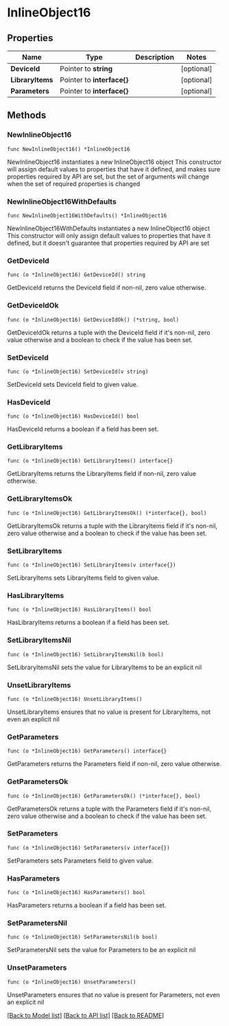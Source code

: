 # InlineObject16

## Properties

Name | Type | Description | Notes
------------ | ------------- | ------------- | -------------
**DeviceId** | Pointer to **string** |  | [optional] 
**LibraryItems** | Pointer to **interface{}** |  | [optional] 
**Parameters** | Pointer to **interface{}** |  | [optional] 

## Methods

### NewInlineObject16

`func NewInlineObject16() *InlineObject16`

NewInlineObject16 instantiates a new InlineObject16 object
This constructor will assign default values to properties that have it defined,
and makes sure properties required by API are set, but the set of arguments
will change when the set of required properties is changed

### NewInlineObject16WithDefaults

`func NewInlineObject16WithDefaults() *InlineObject16`

NewInlineObject16WithDefaults instantiates a new InlineObject16 object
This constructor will only assign default values to properties that have it defined,
but it doesn't guarantee that properties required by API are set

### GetDeviceId

`func (o *InlineObject16) GetDeviceId() string`

GetDeviceId returns the DeviceId field if non-nil, zero value otherwise.

### GetDeviceIdOk

`func (o *InlineObject16) GetDeviceIdOk() (*string, bool)`

GetDeviceIdOk returns a tuple with the DeviceId field if it's non-nil, zero value otherwise
and a boolean to check if the value has been set.

### SetDeviceId

`func (o *InlineObject16) SetDeviceId(v string)`

SetDeviceId sets DeviceId field to given value.

### HasDeviceId

`func (o *InlineObject16) HasDeviceId() bool`

HasDeviceId returns a boolean if a field has been set.

### GetLibraryItems

`func (o *InlineObject16) GetLibraryItems() interface{}`

GetLibraryItems returns the LibraryItems field if non-nil, zero value otherwise.

### GetLibraryItemsOk

`func (o *InlineObject16) GetLibraryItemsOk() (*interface{}, bool)`

GetLibraryItemsOk returns a tuple with the LibraryItems field if it's non-nil, zero value otherwise
and a boolean to check if the value has been set.

### SetLibraryItems

`func (o *InlineObject16) SetLibraryItems(v interface{})`

SetLibraryItems sets LibraryItems field to given value.

### HasLibraryItems

`func (o *InlineObject16) HasLibraryItems() bool`

HasLibraryItems returns a boolean if a field has been set.

### SetLibraryItemsNil

`func (o *InlineObject16) SetLibraryItemsNil(b bool)`

 SetLibraryItemsNil sets the value for LibraryItems to be an explicit nil

### UnsetLibraryItems
`func (o *InlineObject16) UnsetLibraryItems()`

UnsetLibraryItems ensures that no value is present for LibraryItems, not even an explicit nil
### GetParameters

`func (o *InlineObject16) GetParameters() interface{}`

GetParameters returns the Parameters field if non-nil, zero value otherwise.

### GetParametersOk

`func (o *InlineObject16) GetParametersOk() (*interface{}, bool)`

GetParametersOk returns a tuple with the Parameters field if it's non-nil, zero value otherwise
and a boolean to check if the value has been set.

### SetParameters

`func (o *InlineObject16) SetParameters(v interface{})`

SetParameters sets Parameters field to given value.

### HasParameters

`func (o *InlineObject16) HasParameters() bool`

HasParameters returns a boolean if a field has been set.

### SetParametersNil

`func (o *InlineObject16) SetParametersNil(b bool)`

 SetParametersNil sets the value for Parameters to be an explicit nil

### UnsetParameters
`func (o *InlineObject16) UnsetParameters()`

UnsetParameters ensures that no value is present for Parameters, not even an explicit nil

[[Back to Model list]](../README.md#documentation-for-models) [[Back to API list]](../README.md#documentation-for-api-endpoints) [[Back to README]](../README.md)


